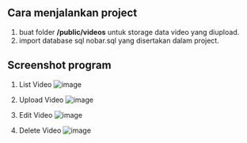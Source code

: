 ## Cara menjalankan project
1. buat folder **/public/videos** untuk storage data video yang diupload.
2. import database sql nobar.sql yang disertakan dalam project.

## Screenshot program
1. List Video
![image](https://nobar.bangunteknologi.com/img/List-Video.png)

2. Upload Video
![image](https://nobar.bangunteknologi.com/img/Upload-Video.png)

3. Edit Video
![image](https://nobar.bangunteknologi.com/img/Edit-Video.png)

4. Delete Video
![image](https://nobar.bangunteknologi.com/img/Delete-Video.png)
